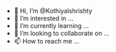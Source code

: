 - 👋 Hi, I’m @Kothiyalshrishty
- 👀 I’m interested in ...
- 🌱 I’m currently learning ...
- 💞️ I’m looking to collaborate on ...
- 📫 How to reach me ...

<!---
Kothiyalshrishty/Kothiyalshrishty is a ✨ special ✨ repository because its `README.md` (this file) appears on your GitHub profile.
You can click the Preview link to take a look at your changes.
--->
